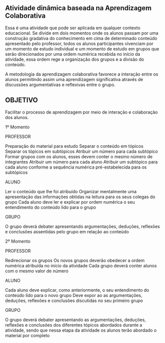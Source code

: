 
   

## Atividade dinâmica baseada na Aprendizagem Colaborativa



Essa é uma atividade que pode ser aplicada em qualquer contexto educacional. Se divide em dois momentos onde os alunos passam por uma construção gradativa do conhecimento em cima de determinado conteúdo apresentado pelo professor, todos os alunos participantes vivenciam por um momento de estudo individual e um momento de estudo em grupos que serão direcionados por uma ordem numérica recebida no início da atividade, essa ordem rege a organização dos grupos e a divisão do conteúdo.

A metodologia da aprendizagem colaborativa favorece a interação entre os alunos permitindo assim uma aprendizagem significativa através de discussões argumentativas e reflexivas entre o grupo.
    
 
## OBJETIVO


Facilitar o processo de aprendizagem por meio de interação e colaboração dos alunos.


1º Momento 


PROFESSOR


Preparação do material para estudo
Separar o conteúdo em tópicos 
Separar os tópicos em subtópicos
Atribuir um número para cada subtópico
Formar grupos com os alunos, esses devem conter o mesmo número de integrantes
Atribuir um número para cada aluno 
Atribuir um subtópico para cada aluno conforme a sequência numérica pré-estabelecida para os subtópicos




ALUNO


Ler o conteúdo que lhe foi atribuído 
Organizar mentalmente uma apresentação das informações obtidas na leitura  para os seus colegas do grupo
Cada aluno deve ler e explicar por ordem numérica o seu entendimento do conteúdo lido para o grupo




GRUPO


O grupo deverá debater apresentando argumentações, deduções, reflexões e conclusões assentidas pelo grupo em relação ao conteúdo






2º Momento 


PROFESSOR


Redirecionar os grupos 
Os novos grupos deverão obedecer a ordem numérica atribuída no início da atividade
Cada grupo deverá conter alunos com o mesmo valor de número 




ALUNO


Cada aluno deve explicar, como anteriormente, o seu entendimento do conteúdo lido para o novo grupo
Deve expor ao as argumentações, deduções, reflexões e conclusões discutidas no seu primeiro grupo




GRUPO


O grupo deverá debater apresentando as argumentações, deduções, reflexões e conclusões dos diferentes tópicos abordados durante a atividade, sendo que nessa etapa da atividade os alunos terão abordado o material por completo


